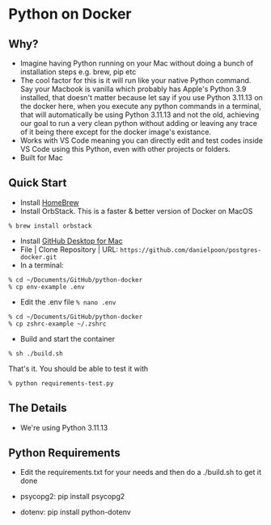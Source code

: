 # Python on Docker

## Why?

* Imagine having Python running on your Mac without doing a bunch of installation steps e.g. brew, pip etc
* The cool factor for this is it will run like your native Python command. Say your Macbook is vanilla which probably has Apple's Python 3.9 installed, that doesn't matter because let say if you use Python 3.11.13 on the docker here, when you execute any python commands in a terminal, that will automatically be using Python 3.11.13 and not the old, achieving our goal to run a very clean python without adding or leaving any trace of it being there except for the docker image's existance.
* Works with VS Code meaning you can directly edit and test codes inside VS Code using this Python, even with other projects or folders.
* Built for Mac
  
## Quick Start

* Install [HomeBrew](https://brew.sh)
* Install OrbStack. This is a faster & better version of Docker on MacOS
```
% brew install orbstack
```
* Install [GitHub Desktop for Mac](https://github.com/apps/desktop)
* File | Clone Repository | URL: ```https://github.com/danielpoon/postgres-docker.git```
* In a terminal:
```
% cd ~/Documents/GitHub/python-docker
% cp env-example .env
```
* Edit the .env file ```% nano .env```
```
% cd ~/Documents/GitHub/python-docker
% cp zshrc-example ~/.zshrc
```
* Build and start the container
```
% sh ./build.sh
```
That's it. You should be able to test it with
```
% python requirements-test.py
```

## The Details

- We're using Python 3.11.13

## Python Requirements

- Edit the requirements.txt for your needs and then do a ./build.sh to get it done
  
- psycopg2: pip install psycopg2
- dotenv: pip install python-dotenv
